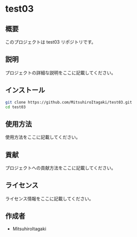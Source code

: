 # test03

## 概要
このプロジェクトは test03 リポジトリです。

## 説明
プロジェクトの詳細な説明をここに記載してください。

## インストール
```bash
git clone https://github.com/MitsuhiroItagaki/test03.git
cd test03
```

## 使用方法
使用方法をここに記載してください。

## 貢献
プロジェクトへの貢献方法をここに記載してください。

## ライセンス
ライセンス情報をここに記載してください。

## 作成者
- MitsuhiroItagaki